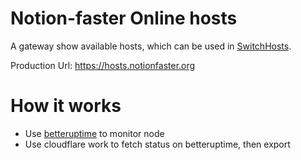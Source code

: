 # Notion-faster Online hosts

A gateway show available hosts, which can be used in [SwitchHosts](https://github.com/oldj/SwitchHosts).

Production Url: <https://hosts.notionfaster.org>

# How it works

- Use [betteruptime](https://betteruptime.com) to monitor node
- Use cloudflare work to fetch status on betteruptime, then export
